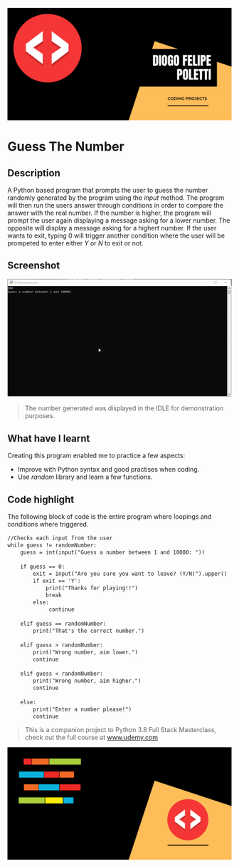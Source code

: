 ![Header Image](https://github.com/DiogoPoletti/Guess-The-Number/blob/main/Documentation/HeaderImage2.png)

# Guess The Number

## Description
A Python based program that prompts the user to guess the number randomly generated by the program using the *input* method. The program will then run the users answer through conditions in order to compare the answer with the real number. If the number is higher, the program will prompt the user again displaying a message asking for a lower number. The opposite will display a message asking for a highert number. If the user wants to exit, typing 0 will trigger another condition where the user will be prompeted to enter either *Y* or *N* to exit or not.

## Screenshot
![Game Running](https://github.com/DiogoPoletti/Guess-The-Number/blob/main/Documentation/GessTheNumber.gif)

> The number generated was displayed in the IDLE for demonstration purposes.

## What have I learnt
Creating this program enabled me to practice a few aspects:
* Improve with Python syntax and good practises when coding.
* Use *random* library and learn a few functions.

## Code highlight
The following block of code is the entire program where loopings and conditions where triggered.

```
//Checks each input from the user
while guess != randomNumber:
    guess = int(input("Guess a number between 1 and 10000: "))
    
    if guess == 0:
        exit = input("Are you sure you want to leave? (Y/N)").upper()
        if exit == 'Y':
            print("Thanks for playing!!")
            break
        else:
             continue
    
    elif guess == randomNumber:
        print("That's the correct number.")

    elif guess > randomNumber:
        print("Wrong number, aim lower.")
        continue

    elif guess < randomNumber:
        print("Wrong number, aim higher.")
        continue

    else:
        print("Enter a number please!")
        continue
```


> This is a companion project to Python 3.8 Full Stack Masterclass, check out the full course at www.udemy.com


![Footer Image](https://github.com/DiogoPoletti/Guess-The-Number/blob/main/Documentation/FooterImage.png)

